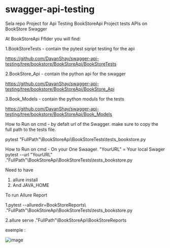 # swagger-api-testing
Sela repo Project for Api Testing 
BookStoreApi Project tests APIs on BookStore Swagger

At BookStoreApi Fflder you will find:

1.BookStoreTests - contain the pytest sqript testing for the api

https://github.com/DayanShay/swagger-api-testing/tree/bookstore/BookStoreApi/BookStoreTests

2.BookStore_Api - contain the python api for the swagger

https://github.com/DayanShay/swagger-api-testing/tree/bookstore/BookStoreApi/BookStore_Api

3.Book_Models - contain the python moduls for the tests

https://github.com/DayanShay/swagger-api-testing/tree/bookstore/BookStoreApi/Book_Models


How to Run on cmd - by defalt url of the Swagger.
make sure to copy the full path to the tests file.

pytest "FullPath"\BookStoreApi\BookStoreTests\tests_bookstore.py

How to Run on cmd - On your One Swaager.
"YourURL" = Your local Swager 
pytest --url "YourURL" .\"FullPath"\BookStoreApi\BookStoreTests\tests_bookstore.py

Need to have
1. allure install
2. And JAVA_HOME

To run Allure Report 

1.pytest --alluredir=BookStoreReports\ .\"FullPath"\BookStoreApi\BookStoreTests\tests_bookstore.py


2.allure serve .\"FullPath"\BookStoreApi\BookStoreReports

exemple :

![image](https://user-images.githubusercontent.com/108628136/183494961-fb233df9-ded7-444e-acba-a064dc5df7ef.png)
